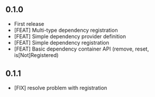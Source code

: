 ## 0.1.0

* First release
* [FEAT] Multi-type dependency registration
* [FEAT] Simple dependency provider definition
* [FEAT] Simple dependency registration
* [FEAT] Basic dependency container API (remove, reset, is[Not]Registered)

## 0.1.1
- [FIX] resolve problem with registration